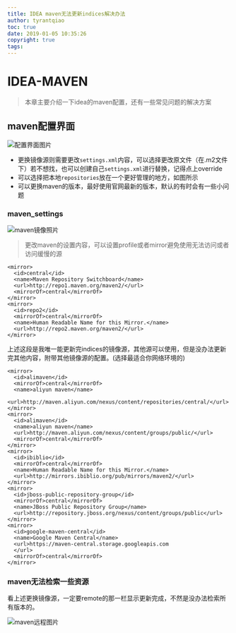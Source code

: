 ```yaml
---
title: IDEA maven无法更新indices解决办法
author: tyrantqiao
toc: true
date: 2019-01-05 10:35:26
copyright: true
tags:
---
```

# IDEA-MAVEN

> 本章主要介绍一下idea的maven配置，还有一些常见问题的解决方案

## maven配置界面

![配置界面图片](/maven_settings.png)

- 更换镜像源则需要更改`settings.xml`内容，可以选择更改原文件（在.m2文件下）若不想找，也可以创建自己`settings.xml`进行替换，记得点上override
- 可以选择把本地`repositories`放在一个更好管理的地方，如图所示
- 可以更换maven的版本，最好使用官网最新的版本，默认的有时会有一些小问题

### maven_settings

![maven镜像照片](/maven_repositories.png)

> 更改maven的设置内容，可以设置profile或者mirror避免使用无法访问或者访问缓慢的源

``` code
<mirror>
  <id>central</id>
  <name>Maven Repository Switchboard</name>
  <url>http://repo1.maven.org/maven2/</url>
  <mirrorOf>central</mirrorOf>
</mirror>
<mirror>
  <id>repo2</id>
  <mirrorOf>central</mirrorOf>
  <name>Human Readable Name for this Mirror.</name>
  <url>http://repo2.maven.org/maven2/</url>
</mirror>
```

上述这段是我唯一能更新完indices的镜像源，其他源可以使用，但是没办法更新完其他内容，附带其他镜像源的配置。(选择最适合你网络环境的)

``` code
<mirror>
  <id>alimaven</id>
  <mirrorOf>central</mirrorOf>
  <name>aliyun maven</name>
  <url>http://maven.aliyun.com/nexus/content/repositories/central/</url>
</mirror>
<mirror>
  <id>alimaven</id>
  <name>aliyun maven</name>
  <url>http://maven.aliyun.com/nexus/content/groups/public/</url>
  <mirrorOf>central</mirrorOf>
</mirror>
<mirror>
  <id>ibiblio</id>
  <mirrorOf>central</mirrorOf>
  <name>Human Readable Name for this Mirror.</name>
  <url>http://mirrors.ibiblio.org/pub/mirrors/maven2/</url>
</mirror>
<mirror>
  <id>jboss-public-repository-group</id>
  <mirrorOf>central</mirrorOf>
  <name>JBoss Public Repository Group</name>
  <url>http://repository.jboss.org/nexus/content/groups/public</url>
</mirror>
<mirror>
  <id>google-maven-central</id>
  <name>Google Maven Central</name>
  <url>https://maven-central.storage.googleapis.com
  </url>
  <mirrorOf>central</mirrorOf>
</mirror>
```

### maven无法检索一些资源

看上述更换镜像源，一定要remote的那一栏显示更新完成，不然是没办法检索所有版本的。

![maven远程图片](/IDEA-maven无法更新indices解决办法/remote_repositories.png)